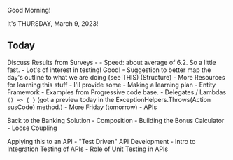 Good Morning!

It's THURSDAY, March 9, 2023!

Today
-----

Discuss Results from Surveys - 
    - Speed: about average of 6.2. So a little fast.
    - Lot's of interest in testing! Good!
    - Suggestion to better map the day's outline to what we are doing (see THIS) (Structure)
    - More Resources for learning this stuff
        - I'll provide some
        - Making a learning plan
    - Entity Framework
    - Examples from Progressive code base.
    - Delegates / Lambdas `() => { }` (got a preview today in the ExceptionHelpers.Throws<TException>(Action susCode) method.)
        - More Friday (tomorrow)
    - APIs


Back to the Banking Solution
    - Composition
    - Building the Bonus Calculator
    - Loose Coupling

Applying this to an API
    - "Test Driven" API Development
    - Intro to Integration Testing of APIs
    - Role of Unit Testing in APIs

